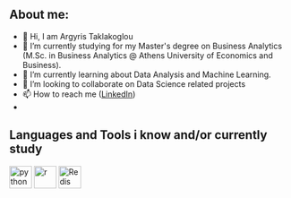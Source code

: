 ## About me:

- 👋 Hi, I am Argyris Taklakoglou
- 🔭 I’m currently studying for my Master's degree on Business Analytics (M.Sc. in Business Analytics @ Athens University of Economics and Business).
- 🌱 I’m currently learning about Data Analysis and Machine Learning.
- 💞️ I’m looking to collaborate on Data Science related projects
- 📫 How to reach me ([LinkedIn](https://www.linkedin.com/in/argyris-taklakoglou-b3b089184/))
- 
<!--
**ArgTaklakoglou/ArgTaklakoglou** is a ✨ _special_ ✨ repository because its `README.md` (this file) appears on your GitHub profile.
--->

## Languages and Tools i know and/or currently study

<img src='https://github.com/ArgTaklakoglou/test/blob/main/icons8-python-48.png' alt='python' height='40'>  <img src='https://github.com/ArgTaklakoglou/test/blob/main/icons8-r-64.png' alt='r' height='40'>  <img src='https://github.com/ArgTaklakoglou/test/blob/main/icons8-mysql-logo-480.png' alt='Redis' height='40'>
